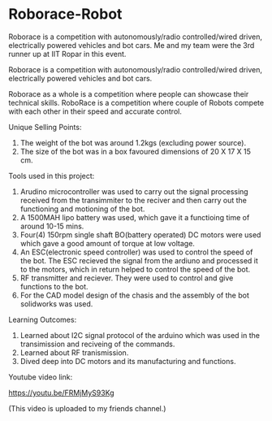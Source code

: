 # Roborace-Robot
Roborace is a competition with autonomously/radio controlled/wired driven, electrically powered vehicles and bot cars.
Me and my team were the 3rd runner up at IIT Ropar in this event.  



Roborace is a competition with autonomously/radio controlled/wired driven, electrically powered vehicles and bot cars.

Roborace as a whole is a competition where people can showcase their technical skills. RoboRace is a competition where couple of Robots compete with each other in their speed and accurate control. 

Unique Selling Points: 

1. The weight of the bot was around 1.2kgs (excluding power source).
2. The size of the bot was in a box favoured dimensions of 20 X 17 X 15 cm.

Tools used in this project: 

1. Arudino microcontroller was used to carry out the signal processing received from the transimmiter to the reciver and then carry out the functioning and motioning of the bot. 
2. A 1500MAH lipo battery was used, which gave it a functioing time of around 10-15 mins. 
3. Four(4) 150rpm single shaft BO(battery operated) DC motors were used which gave a good amount of torque at low voltage.
4. An ESC(electronic speed controller) was used to control the speed of the bot. The ESC recieved the signal from the ardiuno and processed it to the motors, which in return helped to control the speed of the bot. 
5. RF transmitter and reciever. They were used to control and give functions to the bot. 
6. For the CAD model design of the chasis and the assembly of the bot solidworks was used.


Learning Outcomes: 

1. Learned about I2C signal protocol of the arduino which was used in the transimission and reciveing of the commands.
2. Learned about RF tranismission. 
3. Dived deep into DC motors and its manufacturing and functions.



Youtube video link:

https://youtu.be/FRMjMyS93Kg

(This video is uploaded to my friends channel.)



